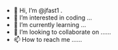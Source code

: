 - 👋 Hi, I’m @jfast1 .
- 👀 I’m interested in coding ...
- 🌱 I’m currently learning ...
- 💞️ I’m looking to collaborate on ......
- 📫 How to reach me ......

<!---
jfast1/jfast1 is a ✨ special ✨ repository because its `README.md` (this file) appears on your GitHub profile.
You can click the Preview link to take a look at your changes.
--->
